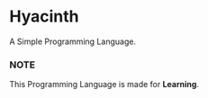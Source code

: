 # Hyacinth

A Simple Programming Language.

### NOTE

This Programming Language is made for **Learning**.
